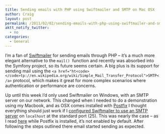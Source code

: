 ```yaml
---
title: Sending emails with PHP using Swiftmailer and SMTP on Mac OSX
author: Craig
layout: post
permalink: /2011/02/02/sending-emails-with-php-using-swiftmailer-and-smtp-on-mac-osx/
aktt_notify_twitter:
  - no
categories:
  - General
---
```

I&#8217;m a fan of [Swiftmailer][1] for sending emails through PHP &#8211; it&#8217;s a much more elegant alternative to the `mail() `function and recently was absorbed into the Symfony project, so its future seems certain. A big plus is its support for sending mail using the `<a href="ht<code></code>tp://en.wikipedia.org/wiki/Simple_Mail_Transfer_Protocol">SMTP</a>` protocol, which makes it great for more complex scenarios where authentication or performance are concerns.

Up until this week I&#8217;d only used Swiftmailer on Windows, with an SMTP server on our network. This changed when I needed to do a demonstration using my Macbook, and as OSX comes installed with [Postfix][2] I thought everything should just work if I [configured Swiftmailer to use an SMTP server][3] on `localhost` at the standard port (25). This was nearly the case &#8211; as I read [here][4] while Postfix is installed, it&#8217;s not enabled by default. After following the steps outlined there email started sending as expected.

 [1]: http://swiftmailer.org/
 [2]: http://www.postfix.org/
 [3]: http://swiftmailer.org/docs/smtp-howto
 [4]: http://www.freshblurbs.com/how-enable-local-smtp-postfix-os-x-leopard